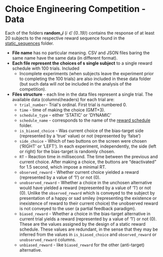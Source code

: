# Choice Engineering Competition - Data
Each of the folders **random_*i*** (*i ∈ {0..19}*) contains the response of at least 20 subjects to the respective reward sequence found in the [static_sequences](https://github.com/ohaddan/competition/tree/master/static_sequences) folder. 

 - **File name** has no particular meaning. CSV and JSON files baring the same name have the same data (in different format).
 - **Each file represent the choices of s single subject** to a single reward schedule with 100 trials. Included
   - Incomplete experiments (when subjects leave the experiment prior to completing the 100 trials) are also included in these data folder (but such data will _not_ be included in the analysis of the competition).
- **Files structure** - each line in the data files represent a single trial. The available data (columns\headers)  for each trial are:
	- `trial_number`- Trial's ordinal. First trial is numbered 0.
	- `time` - time of making the choice  (GMT‎+3).
	- `schedule_type` - either 'STATIC' or 'DYNAMIC'
	- `schedule_name` - corresponds to the name of the  [reward schedule](https://github.com/ohaddan/competition/tree/master/static_sequences) folder.
	- `is_biased_choice` - Was current choice of the bias-target side (represented by a ‘true’ value) or not (represented by ‘false’)
	- `side_choice` - Which of two buttons on the screen were chosen (‘RIGHT’ or ‘LEFT’). In each experiment, independently, the side (left or right) for the bias-target is randomly chosen. 
	- `RT` - Reaction time in millisecond. The time between the previous and current choice. After making a choice, the buttons are “deactivated” for 1.5 second, which impose a minimal RT.
	- `observed_reward` - Whether current choice yielded a reward (represented by a value of ‘1’) or not (0).
	- `unobserved_reward` - Whether a choice in the unchosen alternative would have yielded a reward (represented by a value of ‘1’) or not (0). Unlike the `observed_reward` which is conveyed to the subject by presentation of a happy or sad smiley (representing the existence or inexistence of reward to their current choice) the unobserved reward is not conveyed  to the user (a partial feedback paradigm).
	- `biased_reward` - Whether a choice in the bias-target alternative in current trial yields a reward (represented by a value of ‘1’) or not (0). These are the values assigned by the design of a static reward schedule. These values are redundant, in the sense that they may be inferred from the values in `is_biased_choice` and `observed_reward` or `unobserved_reward` columns.
	- `unbiased_reward` - like `biased_reward` for the other (anti-target) alternative.
